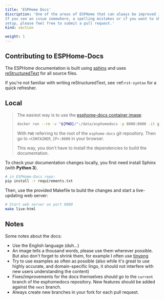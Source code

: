 ```yaml
---
title: 'ESPHome Docs'
discription: 'One of the areas of ESPHome that can always be improved is the documentation.
If you see an issue somewhere, a spelling mistakes or if you want to share your awesome
setup, please feel free to submit a pull request.'
kind: section

weight: 1
---
```


## Contributing to ESPHome-Docs
The ESPHome documentation is built using [sphinx](http://www.sphinx-doc.org/) and uses
[reStructuredText](http://docutils.sourceforge.net/rst.html) for all source files.

If you're not familiar with writing reStructuredText, see :ref:`rst-syntax` for a quick refresher.


## Local

>    The easiest way is to use the [esphome-docs container image](https://ghcr.io/esphome/esphome-docs/>):
>
>    ``` bash
>    docker run --rm -v "${PWD}/":/data/esphomedocs -p 8000:8000 -it ghcr.io/esphome/esphome-docs
>    ```
>    With ``PWD`` referring to the root of the ``esphome-docs`` git repository. Then go to ``<CONTAINER_IP>:8000`` in your browser.
>
>    This way, you don't have to install the dependencies to build the documentation.

To check your documentation changes locally, you first need install Sphinx (with **Python 3**).

``` bash
# in ESPHome-Docs repo:
pip install -r requirements.txt
```
Then, use the provided Makefile to build the changes and start a live-updating web server:

```bash
# Start web server on port 8000
make live-html
```

## Notes

Some notes about the docs:

-   Use the English language (duh...)
-   An image tells a thousand words, please use them wherever possible. But also don't forget to shrink them, for example
    I often use [tinypng](https://tinypng.com/)
-   Try to use examples as often as possible (also while it's great to use highly accurate,
    and domain-specific lingo, it should not interfere with new users understanding the content)
-   Fixes/improvements for the docs themselves should go to the `current` branch of the
    esphomedocs repository. New features should be added against the `next` branch.
-   Always create new branches in your fork for each pull request.


